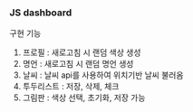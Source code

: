### JS dashboard
구현 기능 <br>
1. 프로필 : 새로고침 시 랜덤 색상 생성
2. 명언 : 새로고침 시 랜덤 명언 생성
3. 날씨 : 날씨 api를 사용하여 위치기반 날씨 불러옴
4. 투두리스트 : 저장, 삭제, 체크
5. 그림판 : 색상 선택, 초기화, 저장 가능